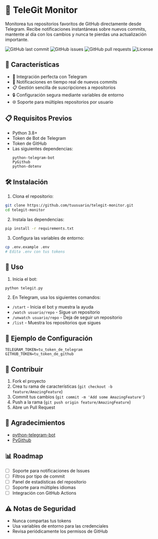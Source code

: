 # 🤖 TeleGit Monitor

Monitorea tus repositorios favoritos de GitHub directamente desde Telegram. Recibe notificaciones instantáneas sobre nuevos commits, mantente al día con los cambios y nunca te pierdas una actualización importante.

![GitHub last commit](https://img.shields.io/github/last-commit/tuusuario/telegit-monitor)
![GitHub issues](https://img.shields.io/github/issues/tuusuario/telegit-monitor)
![GitHub pull requests](https://img.shields.io/github/issues-pr/tuusuario/telegit-monitor)
![License](https://img.shields.io/github/license/tuusuario/telegit-monitor)

## 🚀 Características

- 📱 Integración perfecta con Telegram
- 🔔 Notificaciones en tiempo real de nuevos commits
- 📋 Gestión sencilla de suscripciones a repositorios
- 🔒 Configuración segura mediante variables de entorno
- 🌐 Soporte para múltiples repositorios por usuario

## 📋 Requisitos Previos

- Python 3.8+
- Token de Bot de Telegram
- Token de GitHub
- Las siguientes dependencias:
  ```
  python-telegram-bot
  PyGithub
  python-dotenv
  ```

## 🛠️ Instalación

1. Clona el repositorio:
```bash
git clone https://github.com/tuusuario/telegit-monitor.git
cd telegit-monitor
```

2. Instala las dependencias:
```bash
pip install -r requirements.txt
```

3. Configura las variables de entorno:
```bash
cp .env.example .env
# Edita .env con tus tokens
```

## 🚀 Uso

1. Inicia el bot:
```bash
python telegit.py
```

2. En Telegram, usa los siguientes comandos:
- `/start` - Inicia el bot y muestra la ayuda
- `/watch usuario/repo` - Sigue un repositorio
- `/unwatch usuario/repo` - Deja de seguir un repositorio
- `/list` - Muestra los repositorios que sigues

## 📝 Ejemplo de Configuración

```env
TELEGRAM_TOKEN=tu_token_de_telegram
GITHUB_TOKEN=tu_token_de_github
```

## 🤝 Contribuir

1. Fork el proyecto
2. Crea tu rama de características (`git checkout -b feature/AmazingFeature`)
3. Commit tus cambios (`git commit -m 'Add some AmazingFeature'`)
4. Push a la rama (`git push origin feature/AmazingFeature`)
5. Abre un Pull Request


## 🌟 Agradecimientos

- [python-telegram-bot](https://github.com/python-telegram-bot/python-telegram-bot)
- [PyGithub](https://github.com/PyGithub/PyGithub)

## 📊 Roadmap

- [ ] Soporte para notificaciones de Issues
- [ ] Filtros por tipo de commit
- [ ] Panel de estadísticas del repositorio
- [ ] Soporte para múltiples idiomas
- [ ] Integración con GitHub Actions

## ⚠️ Notas de Seguridad

- Nunca compartas tus tokens
- Usa variables de entorno para las credenciales
- Revisa periódicamente los permisos de GitHub
